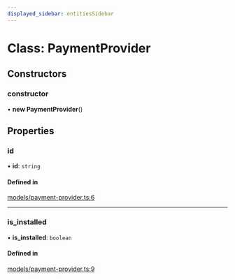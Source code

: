 ```yaml
---
displayed_sidebar: entitiesSidebar
---
```


# Class: PaymentProvider

## Constructors

### constructor

• **new PaymentProvider**()

## Properties

### id

• **id**: `string`

#### Defined in

[models/payment-provider.ts:6](https://github.com/srindom/medusa/blob/c66e9080/packages/medusa/src/models/payment-provider.ts#L6)

___

### is\_installed

• **is\_installed**: `boolean`

#### Defined in

[models/payment-provider.ts:9](https://github.com/srindom/medusa/blob/c66e9080/packages/medusa/src/models/payment-provider.ts#L9)

